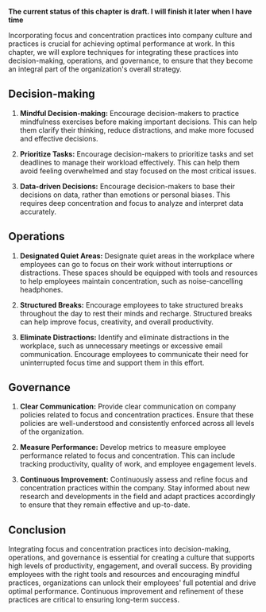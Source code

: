 **The current status of this chapter is draft. I will finish it later when I have time**

Incorporating focus and concentration practices into company culture and practices is crucial for achieving optimal performance at work. In this chapter, we will explore techniques for integrating these practices into decision-making, operations, and governance, to ensure that they become an integral part of the organization's overall strategy.

Decision-making
---------------

1. **Mindful Decision-making:** Encourage decision-makers to practice mindfulness exercises before making important decisions. This can help them clarify their thinking, reduce distractions, and make more focused and effective decisions.

2. **Prioritize Tasks:** Encourage decision-makers to prioritize tasks and set deadlines to manage their workload effectively. This can help them avoid feeling overwhelmed and stay focused on the most critical issues.

3. **Data-driven Decisions:** Encourage decision-makers to base their decisions on data, rather than emotions or personal biases. This requires deep concentration and focus to analyze and interpret data accurately.

Operations
----------

1. **Designated Quiet Areas:** Designate quiet areas in the workplace where employees can go to focus on their work without interruptions or distractions. These spaces should be equipped with tools and resources to help employees maintain concentration, such as noise-cancelling headphones.

2. **Structured Breaks:** Encourage employees to take structured breaks throughout the day to rest their minds and recharge. Structured breaks can help improve focus, creativity, and overall productivity.

3. **Eliminate Distractions:** Identify and eliminate distractions in the workplace, such as unnecessary meetings or excessive email communication. Encourage employees to communicate their need for uninterrupted focus time and support them in this effort.

Governance
----------

1. **Clear Communication:** Provide clear communication on company policies related to focus and concentration practices. Ensure that these policies are well-understood and consistently enforced across all levels of the organization.

2. **Measure Performance:** Develop metrics to measure employee performance related to focus and concentration. This can include tracking productivity, quality of work, and employee engagement levels.

3. **Continuous Improvement:** Continuously assess and refine focus and concentration practices within the company. Stay informed about new research and developments in the field and adapt practices accordingly to ensure that they remain effective and up-to-date.

Conclusion
----------

Integrating focus and concentration practices into decision-making, operations, and governance is essential for creating a culture that supports high levels of productivity, engagement, and overall success. By providing employees with the right tools and resources and encouraging mindful practices, organizations can unlock their employees' full potential and drive optimal performance. Continuous improvement and refinement of these practices are critical to ensuring long-term success.
